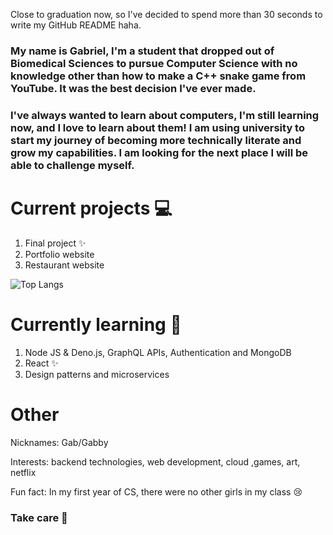 
 


Close to graduation now, so I've decided to spend more than 30 seconds to write my GitHub README haha.

### My name is Gabriel, I'm a student that dropped out of Biomedical Sciences to pursue Computer Science with no knowledge other than how to make a C++ snake game from YouTube.  It was the best decision I've ever made.

### I've always wanted to learn about computers, I'm still learning now, and I love to learn about them! I am using university to start my journey of becoming more technically literate and grow my capabilities. I am looking for the next place I will be able to challenge myself.

# Current projects 💻

1. Final project ✨
2. Portfolio website
3. Restaurant website

![Top Langs](https://github-readme-stats.vercel.app/api/top-langs/?username=GabrielRJn&layout=compact)




# Currently learning 🌱

1. Node JS & Deno.js, GraphQL APIs, Authentication and MongoDB
2. React ✨
3. Design patterns and microservices


# Other 

Nicknames: Gab/Gabby

Interests: backend technologies, web development, cloud ,games, art, netflix 

Fun fact: In my first year of CS, there were no other girls in my class 😢

### Take care 👋


